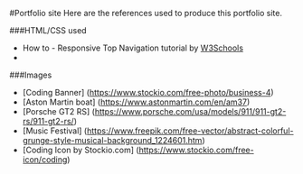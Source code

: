 #Portfolio site
Here are the references used to produce this portfolio site.

###HTML/CSS used
* How to - Responsive Top Navigation tutorial by [W3Schools](https://www.w3schools.com/howto/howto_js_topnav_responsive.asp)
* 

  
###Images
* [Coding Banner] (https://www.stockio.com/free-photo/business-4) 
* [Aston Martin boat] (https://www.astonmartin.com/en/am37)  
* [Porsche GT2 RS] (https://www.porsche.com/usa/models/911/911-gt2-rs/911-gt2-rs/)
* [Music Festival] (https://www.freepik.com/free-vector/abstract-colorful-grunge-style-musical-background_1224601.htm)
* [Coding Icon by Stockio.com] (https://www.stockio.com/free-icon/coding)
